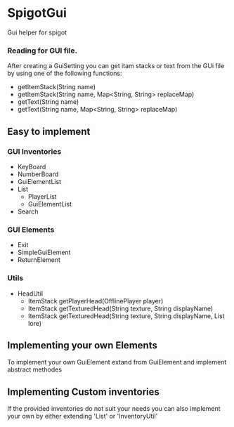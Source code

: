 # SpigotGui
Gui helper for spigot

### Reading for GUI file.

After creating a GuiSetting you can get itam stacks or text from the GUi file by using one of the following functions:

- getItemStack(String name)
- getItemStack(String name, Map<String, String> replaceMap)
- getText(String name)
- getText(String name, Map<String, String> replaceMap)

## Easy to implement

### GUI Inventories
- KeyBoard
- NumberBoard
- GuiElementList
- List
  - PlayerList
  - GuiElementList
- Search

### GUI Elements
- Exit
- SimpleGuiElement
- ReturnElement

### Utils
- HeadUtil
  - ItemStack getPlayerHead(OfflinePlayer player)
  - ItemStack getTexturedHead(String texture, String displayName)
  - ItemStack getTexturedHead(String texture, String displayName, List<String> lore)

## Implementing your own Elements

To implement your own GuiElement extand from GuiElement and implement abstract methodes

## Implementing Custom inventories

If the provided inventories do not suit your needs you can also implement your own by either extending 'List' or 'InventoryUtil'
